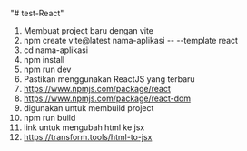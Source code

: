 "# test-React" 
1. Membuat project baru dengan vite
2. npm create vite@latest nama-aplikasi -- --template react
3. cd nama-aplikasi
4. npm install
5. npm run dev
6. Pastikan menggunakan ReactJS yang terbaru
7. https://www.npmjs.com/package/react 
8. https://www.npmjs.com/package/react-dom 
9. digunakan untuk membuild project
10. npm run build
11. link untuk mengubah html ke jsx
12. https://transform.tools/html-to-jsx 